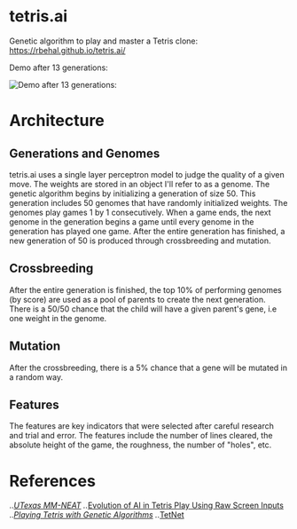 # tetris.ai
Genetic algorithm to play and master a Tetris clone: https://rbehal.github.io/tetris.ai/

Demo after 13 generations:

![Demo after 13 generations:](https://media.giphy.com/media/XfautQQW6oQgO27RGh/giphy.gif)

# Architecture

## Generations and Genomes
tetris.ai uses a single layer perceptron model to judge the quality of a given move. The weights are stored in an object I'll refer to as a genome. The genetic algorithm begins by initializing a generation of size 50. This generation includes 50 genomes that have randomly initialized weights. The genomes play games 1 by 1 consecutively. When a game ends, the next genome in the generation begins a game until every genome in the generation has played one game. After the entire generation has finished, a new generation of 50 is produced through crossbreeding and mutation.

## Crossbreeding
After the entire generation is finished, the top 10% of performing genomes (by score) are used as a pool of parents to create the next generation. There is a 50/50 chance that the child will have a given parent's gene, i.e one weight in the genome. 

## Mutation
After the crossbreeding, there is a 5% chance that a gene will be mutated in a random way. 

## Features
The features are key indicators that were selected after careful research and trial and error. The features include the number of lines cleared, the absolute height of the game, the roughness, the number of "holes", etc. 

# References 

..*[UTexas MM-NEAT](http://nn.cs.utexas.edu/?mm-neat)
..*[Evolution of AI in Tetris Play Using Raw Screen Inputs](https://people.southwestern.edu/~schrum2/SCOPE/SCOPE-Poster-Tetris.pdf)
..*[Playing Tetris with Genetic Algorithms](http://cs229.stanford.edu/proj2015/238_poster.pdf)
..*[TetNet](https://idreesinc.com/about-tetnet.html)


